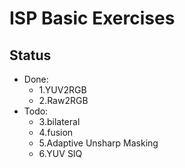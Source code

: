 # ISP Basic Exercises

## Status

- Done:
    - 1.YUV2RGB
    - 2.Raw2RGB
- Todo:
    - 3.bilateral
    - 4.fusion
    - 5.Adaptive Unsharp Masking
    - 6.YUV SIQ
